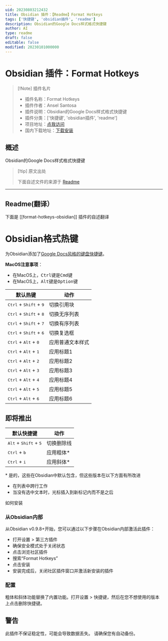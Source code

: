 ```yaml
---
uid: 20230803212432
title: Obsidian 插件：【Readme】Format Hotkeys
tags: ['快捷键', 'obsidian插件', 'readme']
description: Obsidian的Google Docs样式格式快捷键
author: AI
type: readme
draft: false
editable: false
modified: 20230101000000
---
```


# Obsidian 插件：Format Hotkeys

> [!Note] 插件名片
> - 插件名称：Format Hotkeys
> - 插件作者：Ansel Santosa
> - 插件说明：Obsidian的Google Docs样式格式快捷键
> - 插件分类：['快捷键', 'obsidian插件', 'readme']
> - 项目地址：[点我访问](https://github.com/anstosa/format-hotkeys-obsidian)
> - 国内下载地址：[下载安装](https://pkmer.cn/products/plugin/pluginMarket/?format-hotkeys-obsidian)

## 概述

Obsidian的Google Docs样式格式快捷键



> [!tip] 原文出处
> 
>下面自述文件的来源于 [Readme](https://ghproxy.net/https://raw.githubusercontent.com/anstosa/format-hotkeys-obsidian/main/README.md)
> 

---

## Readme(翻译）

下面是 [[format-hotkeys-obsidian]] 插件的自述翻译



# Obsidian格式热键

为Obsidian添加了[Google Docs风格的键盘快捷键](https://support.google.com/docs/answer/179738)。

**MacOS注意事项**：
* 在MacOS上，<kbd>Ctrl</kbd>键是<kbd>Cmd</kbd>键
* 在MacOS上，<kbd>Alt</kbd>键是<kbd>Option</kbd>键

| 默认热键                                          | 动作                     |
| ------------------------------------------------- | ----------------------- |
| <kbd>Ctrl</kbd> + <kbd>Shift</kbd> + <kbd>9</kbd> | 切换引用块               |
| <kbd>Ctrl</kbd> + <kbd>Shift</kbd> + <kbd>8</kbd> | 切换无序列表             |
| <kbd>Ctrl</kbd> + <kbd>Shift</kbd> + <kbd>7</kbd> | 切换有序列表             |
| <kbd>Ctrl</kbd> + <kbd>Shift</kbd> + <kbd>6</kbd> | 切换复选框               |
| <kbd>Ctrl</kbd> + <kbd>Alt</kbd> + <kbd>0</kbd>   | 应用普通文本样式         |
| <kbd>Ctrl</kbd> + <kbd>Alt</kbd> + <kbd>1</kbd>   | 应用标题1                |
| <kbd>Ctrl</kbd> + <kbd>Alt</kbd> + <kbd>2</kbd>   | 应用标题2                |
| <kbd>Ctrl</kbd> + <kbd>Alt</kbd> + <kbd>3</kbd>   | 应用标题3                |
| <kbd>Ctrl</kbd> + <kbd>Alt</kbd> + <kbd>4</kbd>   | 应用标题4                |
| <kbd>Ctrl</kbd> + <kbd>Alt</kbd> + <kbd>5</kbd>   | 应用标题5                |
| <kbd>Ctrl</kbd> + <kbd>Alt</kbd> + <kbd>6</kbd>   | 应用标题6                |

## 即将推出

| 默认快捷键                                        | 动作                     |
| ------------------------------------------------- | ----------------------- |
| <kbd>Alt</kbd> + <kbd>Shift</kbd> + <kbd>5</kbd>  | 切换删除线               |
| <kbd>Ctrl</kbd> + <kbd>b</kbd>                    | 应用粗体*                |
| <kbd>Ctrl</kbd> + <kbd>i</kbd>                    | 应用斜体*                |

\* 是的，这些在Obsidian中默认包含，但这些版本在以下方面有所改进
- 在列表中跨行工作
- 当没有选中文本时，光标插入到新标记内而不是之后

如何安装

### 从Obsidian内部

从Obsidian v0.9.8+开始，您可以通过以下步骤在Obsidian内部激活此插件：

- 打开设置 > 第三方插件
- 确保安全模式处于关闭状态
- 点击浏览社区插件
- 搜索“Format Hotkeys”
- 点击安装
- 安装完成后，关闭社区插件窗口并激活新安装的插件

### 配置

粗体和斜体功能替换了内置功能。打开设置 > 快捷键，然后在您不想使用的版本上点击删除快捷键。

## 警告

此插件不保证稳定性，可能会导致数据丢失。
请确保您有自动备份。




